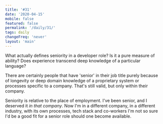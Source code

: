 ```yaml
---
title: '#31'
date: '2020-04-15'
mobile: false
featured: false
permalink: '/daily/31/'
tags: daily
changeFreq: 'never'
layout: 'main'
---
```


What actually defines seniority in a developer role? Is it a pure measure of ability? Does experience transcend deep knowledge of a particular language?

There are certainly people that have 'senior' in their job title purely because of longevity or deep domain knowledge of a proprietary system or processes specific to a company. That's still valid, but only within their company.

Seniority is relative to the place of employment. I've been senior, and I deserved it _in that company_. Now I'm in a different company, in a different industry, with its own processes, tech stack and co-workers I'm not so sure I'd be a good fit for a senior role should one become available.
